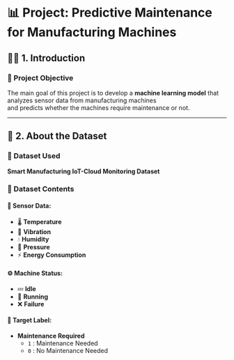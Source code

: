 # 📊 Project: Predictive Maintenance for Manufacturing Machines

## 👩‍💻 1. Introduction

### 🎯 Project Objective

The main goal of this project is to develop a **machine learning model** that analyzes sensor data from manufacturing machines  
and predicts whether the machines require maintenance or not.

---

## 📁 2. About the Dataset

### 📌 Dataset Used

**Smart Manufacturing IoT-Cloud Monitoring Dataset**

### 📄 Dataset Contents

#### 🔧 Sensor Data:
- 🌡️ **Temperature**
- 📳 **Vibration**
- 💧 **Humidity**
- 🧯 **Pressure**
- ⚡ **Energy Consumption**

#### ⚙️ Machine Status:
- 💤 **Idle**
- 🏃 **Running**
- ❌ **Failure**

#### 🎯 Target Label:
- **Maintenance Required**
  - `1` : Maintenance Needed
  - `0` : No Maintenance Needed

